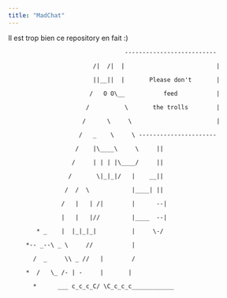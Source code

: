 ```yaml
---
title: "MadChat"
---
```


Il est trop bien ce repository en fait :)  

    
    
      
                                     --------------------------
      
                            /|  /|  |                          |
      
                            ||__||  |       Please don't       |
      
                           /   O O\__           feed           |
      
                          /          \       the trolls        |
      
                         /      \     \                        |
      
                        /   _    \     \ ----------------------
      
                       /    |\____\     \     ||
      
                      /     | | | |\____/     ||
      
                     /       \|_|_|/   |    __||
      
                    /  /  \            |____| ||
      
                   /   |   | /|        |      --|
      
                   |   |   |//         |____  --|
      
            * _    |  |_|_|_|          |     \-/
      
         *-- _--\ _ \     //           |
      
           /  _     \\ _ //   |        /
      
         *  /   \_ /- | -     |       |
      
           *      ___ c_c_c_C/ \C_c_c_c____________
    
    
    
    

